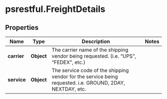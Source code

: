 # psrestful.FreightDetails

## Properties
Name | Type | Description | Notes
------------ | ------------- | ------------- | -------------
**carrier** | **Object** | The carrier name of the shipping vendor being requested. (i.e. “UPS”, “FEDEX”, etc.) | 
**service** | **Object** | The service code of the shipping vendor for the service being requested. i.e. GROUND, 2DAY, NEXTDAY, etc. | 
